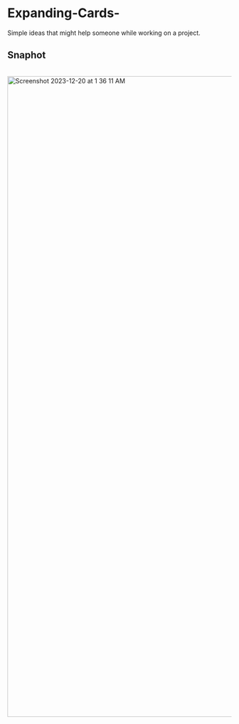 # Expanding-Cards-
Simple ideas that might  help someone while working on a project. <br>
<h2>Snaphot</h2><br>
<img width="1440" alt="Screenshot 2023-12-20 at 1 36 11 AM" src="https://github.com/Shreyansh301/Expanding-Cards-/assets/150443206/ab3f6a3c-a81b-4cc3-ae8e-482315987aad">

